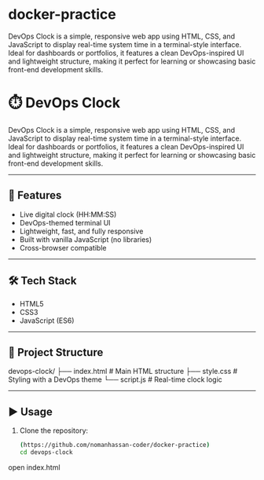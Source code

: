 # docker-practice
DevOps Clock is a simple, responsive web app using HTML, CSS, and JavaScript to display real-time system time in a terminal-style interface. Ideal for dashboards or portfolios, it features a clean DevOps-inspired UI and lightweight structure, making it perfect for learning or showcasing basic front-end development skills.

# ⏱️ DevOps Clock

DevOps Clock is a simple, responsive web app using HTML, CSS, and JavaScript to display real-time system time in a terminal-style interface. Ideal for dashboards or portfolios, it features a clean DevOps-inspired UI and lightweight structure, making it perfect for learning or showcasing basic front-end development skills.

---

## 🚀 Features

- Live digital clock (HH:MM:SS)
- DevOps-themed terminal UI
- Lightweight, fast, and fully responsive
- Built with vanilla JavaScript (no libraries)
- Cross-browser compatible

---

## 🛠️ Tech Stack

- HTML5
- CSS3
- JavaScript (ES6)

---

## 📁 Project Structure


devops-clock/
├── index.html # Main HTML structure
├── style.css # Styling with a DevOps theme
└── script.js # Real-time clock logic


---

## ▶️ Usage

1. Clone the repository:
   ```bash
   (https://github.com/nomanhassan-coder/docker-practice)
   cd devops-clock


open index.html


